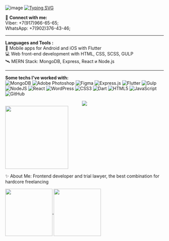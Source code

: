 
![image](https://github.com/user-attachments/assets/ac28c16f-8241-4426-9303-c9838db3a246)
<a href="https://git.io/typing-svg"><img src="https://readme-typing-svg.herokuapp.com?font=Fira+Code&pause=950&center=true&width=1000&height=94&lines=Frontend+developer+from+Samara%2C+Russia;%D0%A4%D1%80%D0%BE%D0%BD%D1%82%D0%B5%D0%BD%D0%B4-%D1%80%D0%B0%D0%B7%D1%80%D0%B0%D0%B1%D0%BE%D1%82%D1%87%D0%B8%D0%BA+%D0%B8%D0%B7+%D0%A1%D0%B0%D0%BC%D0%B0%D1%80%D1%8B%2C+%D0%A0%D0%BE%D1%81%D1%81%D0%B8%D1%8F" alt="Typing SVG" /></a>




🔗 <strong> Connect with me:</strong> <br/>
Viber: +7(917)966-65-65;<br/>
WhatsApp: +7(902)376-43-46;<br/>

---

<strong>Languages and Tools :</strong> <br/>
📱 Mobile apps for Android and iOS with Flutter <br/>
💻 Web front-end development with HTML, CSS, SCSS, GULP <br />
🛰️ MERN Stack: MongoDB, Express, React и Node.js <br/>

---


<strong>Some techs I've worked with:</strong> <br/>
![MongoDB](https://img.shields.io/badge/MongoDB-%234ea94b.svg?style=for-the-badge&logo=mongodb&logoColor=white)
![Adobe Photoshop](https://img.shields.io/badge/adobe%20photoshop-%2331A8FF.svg?style=for-the-badge&logo=adobe%20photoshop&logoColor=white)
![Figma](https://img.shields.io/badge/figma-%23F24E1E.svg?style=for-the-badge&logo=figma&logoColor=white)
![Express.js](https://img.shields.io/badge/express.js-%23404d59.svg?style=for-the-badge&logo=express&logoColor=%2361DAFB)
![Flutter](https://img.shields.io/badge/Flutter-%2302569B.svg?style=for-the-badge&logo=Flutter&logoColor=white)
![Gulp](https://img.shields.io/badge/GULP-%23CF4647.svg?style=for-the-badge&logo=gulp&logoColor=white)
![NodeJS](https://img.shields.io/badge/node.js-6DA55F?style=for-the-badge&logo=node.js&logoColor=white)
![React](https://img.shields.io/badge/react-%2320232a.svg?style=for-the-badge&logo=react&logoColor=%2361DAFB)
![WordPress](https://img.shields.io/badge/WordPress-%23117AC9.svg?style=for-the-badge&logo=WordPress&logoColor=white)
![CSS3](https://img.shields.io/badge/css3-%231572B6.svg?style=for-the-badge&logo=css3&logoColor=white)
![Dart](https://img.shields.io/badge/dart-%230175C2.svg?style=for-the-badge&logo=dart&logoColor=white)
![HTML5](https://img.shields.io/badge/html5-%23E34F26.svg?style=for-the-badge&logo=html5&logoColor=white)
![JavaScript](https://img.shields.io/badge/javascript-%23323330.svg?style=for-the-badge&logo=javascript&logoColor=%23F7DF1E)
![GitHub](https://img.shields.io/badge/github-%23121011.svg?style=for-the-badge&logo=github&logoColor=white)

<div align="center">
<img src="https://media1.giphy.com/media/v1.Y2lkPTc5MGI3NjExNDBoeGllbThxYWxmN3Zpa2g3OWl5eXhodWpjMmY3bWRnZmZieXJhYSZlcD12MV9pbnRlcm5hbF9naWZfYnlfaWQmY3Q9Zw/scZPhLqaVOM1qG4lT9/giphy.webp"/>
</div>

<a href="https://github.com/anuraghazra/convoychat">
  <img height=200 align="center" src="https://github-readme-stats.vercel.app/api/top-langs?username=Verpissesdich&layout=compact&langs_count=8&card_width=680" />
</a>


✨  About Me: Frontend developer and trial lawyer, the best combination for hardcore freelancing



<a href="https://github.com/Verpissesdich/Heat-supply-organization-GOTE">
  <img height=150 align="center" src="https://github-readme-stats.vercel.app/api/pin/?username=Verpissesdich&repo=Heat-supply-organization-GOTE&card_width=680px" />
</a>
<a href="https://github.com/Verpissesdich/-lamborghini-urus">
  <img height=150 align="center" src="https://github-readme-stats.vercel.app/api/pin/?username=Verpissesdich&repo=-lamborghini-urus&layout=compact&langs_count=8&card_width=680" />
</a>

 <!-- 
[![Readme Card](https://github-readme-stats.vercel.app/api/pin/?username=Verpissesdich&repo=Heat-supply-organization-GOTE&show_owner=true)](https://github.com/Verpissesdich/Heat-supply-organization-GOTE)

[![Readme Card](https://github-readme-stats.vercel.app/api/pin/?username=Verpissesdich&repo=-lamborghini-urus)](https://github.com/Verpissesdich/-lamborghini-urus)

 -->





  <!-- 
[![Readme Card](https://github-readme-stats.vercel.app/api/pin/?username=Verpissesdich&repo=Heat-supply-organization-GOTE&show_owner=true&&)](https://github.com/Verpissesdich/Heat-supply-organization-GOTE)

[![Readme Card](https://github-readme-stats.vercel.app/api/pin/?username=Verpissesdich&repo=-lamborghini-urus)](https://github.com/Verpissesdich/-lamborghini-urus)

&show_owner=true

Для вставки надо заменить параметры username= на актуальный никнейм, repo= на название необходимого репозитория, а в скобках указать ссылку на сам репозиторий.



<a href="https://github.com/anuraghazra/github-readme-stats">
  <img align="center" src="https://github-readme-stats.vercel.app/api/pin/?username=anuraghazra&repo=github-readme-stats" />
</a>
<a href="https://github.com/anuraghazra/convoychat">
  <img align="center" src="https://github-readme-stats.vercel.app/api/pin/?username=anuraghazra&repo=convoychat" />
</a> -->
















<!--I am a Full Stack Developer with 9+ years of experience in developing enterprise applications and open-source software.



**Verpissesdich/Verpissesdich** is a ✨ _special_ ✨ repository because its `README.md` (this file) appears on your GitHub profile.

Here are some ideas to get you started:

- 🔭 I’m currently working on ...
- 🌱 I’m currently learning ...
- 👯 I’m looking to collaborate on ...
- 🤔 I’m looking for help with ...
- 💬 Ask me about ...
- 📫 How to reach me: ...
- 😄 Pronouns: ...
- ⚡ Fun fact: ...
-->
